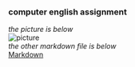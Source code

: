 ### computer english assignment
*the picture is below*   
![picture](https://www.baidu.com/img/PCtm_d9c8750bed0b3c7d089fa7d55720d6cf.png)  
*the other markdown file is below*  
[Markdown](https://github.com/heliugong/repo1/blob/main/anotherREADME.md)  
